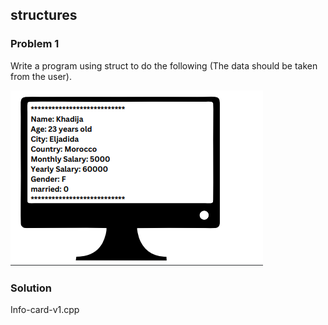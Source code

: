 ## structures

<h3>Problem 1</h3>
<p>
 Write a program using struct to do the following (The data should be taken
from the user).
</p>
<img src = "problem.PNG" alt = "problem image">
<h3>Solution</h3>
<p>Info-card-v1.cpp</p>
